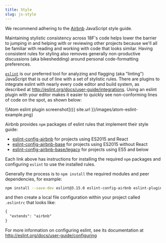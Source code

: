 ```yaml
---
title: Style
slug: js-style
---
```

We recommend adhering to the [Airbnb](https://github.com/airbnb/javascript) JavaScript style guide.

Maintaining stylistic consistency across 18F's code helps lower the barrier to jumping in and helping
with or reviewing other projects because we'll all be familiar with reading and working with code
that looks similar. Having consistent rules for styling also removes generally non-productive
discussions (aka bikeshedding) around personal code-formatting preferences.

[`eslint`](http://eslint.org/) is our preferred tool for analyzing and flagging (aka "linting")
JavaScript that is out of line with a set of stylistic rules. There are plugins to integrate
eslint with nearly every code editor and build system, as described at http://eslint.org/docs/user-guide/integrations.
Using an eslint plugin with your editor makes it easier to quickly see non-conforming lines of
code on the spot, as shown below:

![Atom eslint plugin screenshot]({{ site.url }}/images/atom-eslint-example.png)

Airbnb provides `npm` packages of eslint rules that implement their style guide:

- [eslint-config-airbnb](https://www.npmjs.com/package/eslint-config-airbnb) for projects using ES2015 and React
- [eslint-config-airbnb-base](https://www.npmjs.com/package/eslint-config-airbnb-base) for projects using ES2015 without React
- [eslint-config-airbnb-base/legacy](https://www.npmjs.com/package/eslint-config-airbnb-base#eslint-config-airbnb-baselegacy) for projects using ES5 and below

Each link above has instructions for installing the required `npm` packages and configuring `eslint` to use the installed rules.

Generally the process is to `npm install` the required modules and peer dependencies, for example:

```sh
npm install --save-dev eslint@3.15.0 eslint-config-airbnb eslint-plugin-jsx-a11y@3.0.2 eslint-plugin-import@2.2.0 eslint-plugin-react@6.9.0
```

and then create a local file configuration within your project called `.eslintrc` that looks like:

```txt
{
  "extends": "airbnb"
}
```

For more information on configuring eslint, see its documentation at http://eslint.org/docs/user-guide/configuring
